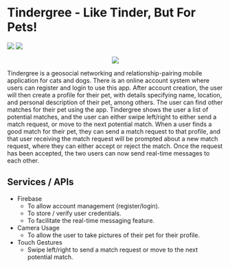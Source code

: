 # Tindergree - Like Tinder, But For Pets!
<img src="https://img.shields.io/badge/status-pre--alpha-yellow" /> <img src="https://img.shields.io/badge/Android-3DDC84?style=for-the-badge&logo=android&logoColor=white" />
<p align="center">
  <img src="https://user-images.githubusercontent.com/55874439/129483167-82106154-de15-44f1-a975-6deb7eec0dd8.png" />
</p>

Tindergree is a geosocial networking and relationship-pairing mobile application for cats and dogs. There is an online account system where users can register and login to use this app. After account creation, the user will then create a profile for their pet, with details specifying name, location, and personal description of their pet, among others. The user can find other matches for their pet using the app. Tindergree shows the user a list of potential matches, and the user can either swipe left/right to either send a match request, or move to the next potential match. When a user finds a good match for their pet, they can send a match request to that profile, and that user receiving the match request will be prompted about a new match request, where they can either accept or reject the match. Once the request has been accepted, the two users can now send real-time messages to each other.
## Services / APIs
- Firebase
  - To allow account management (register/login).
  - To store / verify user credentials.
  - To facilitate the real-time messaging feature.
- Camera Usage
  - To allow the user to take pictures of their pet for their profile.
- Touch Gestures
  - Swipe left/right to send a match request or move to the next potential match.
